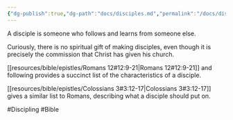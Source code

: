 ```yaml
---
{"dg-publish":true,"dg-path":"docs/disciples.md","permalink":"/docs/disciples/","noteIcon":"","created":"","updated":""}
---
```



A disciple is someone who follows and learns from someone else.

Curiously, there is no spiritual gift of making disciples, even though it is precisely the commission that Christ has given his church.

[[resources/bible/epistles/Romans 12#12:9-21\|Romans 12#12:9-21]] and following provides a succinct list of the characteristics of a disciple.

[[resources/bible/epistles/Colossians 3#3:12-17\|Colossians 3#3:12-17]] gives a similar list to Romans, describing what a disciple should put on.

#Discipling #Bible 